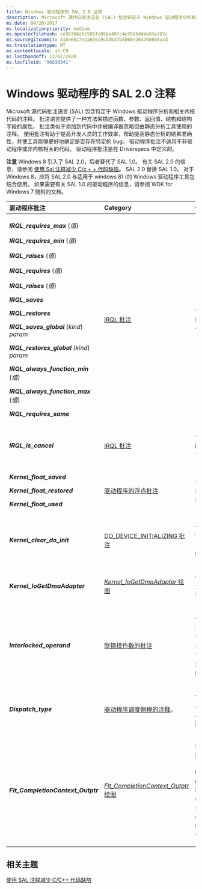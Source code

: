 ```yaml
---
title: Windows 驱动程序的 SAL 2.0 注释
description: Microsoft 源代码批注语言 (SAL) 包含特定于 Windows 驱动程序分析和相关内核代码的注释。
ms.date: 04/20/2017
ms.localizationpriority: medium
ms.openlocfilehash: ce98304261585fc058a497c4e3505dd4b83a702c
ms.sourcegitcommit: 418e6617e2a695c9cb4b37b5b60e264760858acd
ms.translationtype: MT
ms.contentlocale: zh-CN
ms.lasthandoff: 12/07/2020
ms.locfileid: "96838341"
---
```

# <a name="sal-20-annotations-for-windows-drivers"></a>Windows 驱动程序的 SAL 2.0 注释


Microsoft 源代码批注语言 (SAL) 包含特定于 Windows 驱动程序分析和相关内核代码的注释。 批注语言提供了一种方法来描述函数、参数、返回值、结构和结构字段的属性。 批注类似于添加到代码中并被编译器忽略但由静态分析工具使用的注释。 使用批注有助于提高开发人员的工作效率，帮助提高静态分析的结果准确性，并使工具能够更好地确定是否存在特定的 bug。 驱动程序批注不适用于非驱动程序或非内核相关的代码。 驱动程序批注是在 Driverspecs 中定义的。

**注意**  Windows 8 引入了 SAL 2.0，后者替代了 SAL 1.0。 有关 SAL 2.0 的信息，请参阅 [使用 Sal 注释减少 C/c + + 代码缺陷](/cpp/code-quality/using-sal-annotations-to-reduce-c-cpp-code-defects)。 SAL 2.0 替换 SAL 1.0。 对于 Windows 8，应将 SAL 2.0 与适用于 windows 8)  (的 Windows 驱动程序工具包结合使用。 如果需要有关 SAL 1.0 的驱动程序的信息，请参阅 WDK for Windows 7 随附的文档。

 

<table>
<colgroup>
<col width="33%" />
<col width="33%" />
<col width="33%" />
</colgroup>
<thead>
<tr class="header">
<th align="left">驱动程序批注</th>
<th align="left">Category</th>
<th align="left">使用</th>
</tr>
</thead>
<tbody>
<tr class="odd">
<td align="left"><p><strong><em>IRQL_requires_max</em></strong> (<em>值</em>) </p>
<p><strong><em>IRQL_requires_min</em></strong> (<em>值</em>) </p>
<p><strong><em>IRQL_raises</em></strong> (<em>值</em>) </p>
<p><strong><em>IRQL_requires</em></strong> (<em>值</em>) </p>
<p><strong><em>IRQL_raises</em></strong> (<em>值</em>) </p>
<p><strong><em>IRQL_saves</em></strong></p>
<p><strong><em>IRQL_restores</em></strong></p>
<p><strong><em>IRQL_saves_global</em></strong> (<em>kind</em>) <em>param</em></p>
<p><strong><em>IRQL_restores_global</em></strong> (<em>kind</em>) <em>param</em></p>
<p><strong><em>IRQL_always_function_min</em></strong> (<em>值</em>) </p>
<p><strong><em>IRQL_always_function_max</em></strong> (<em>值</em>) </p>
<p><strong><em>IRQL_requires_same</em></strong></p></td>
<td align="left"><a href="irql-annotations-for-drivers.md" data-raw-source="[IRQL annotations](irql-annotations-for-drivers.md)">IRQL 批注</a></td>
<td align="left"><p>使用 IRQL 批注指定函数应在其上运行的 IRQL 级别的范围。 IRQL 批注有助于代码分析工具更准确地查找错误。</p></td>
</tr>
<tr class="even">
<td align="left"><strong><em>IRQL_is_cancel</em></strong></td>
<td align="left"><a href="irql-annotations-for-drivers.md" data-raw-source="[IRQL annotations](irql-annotations-for-drivers.md)">IRQL 批注</a></td>
<td align="left"><p>使用 <em>IRQL_is_cancel</em> 批注有助于确保 <strong>DRIVER_CANCEL</strong> 回调函数的正确行为。</p></td>
</tr>
<tr class="odd">
<td align="left"><p><strong><em>Kernel_float_saved</em></strong></p>
<p><strong><em>Kernel_float_restored</em></strong></p>
<p><strong><em>Kernel_float_used</em></strong></p></td>
<td align="left"><a href="floating-point-annotations-for-drivers.md" data-raw-source="[Floating point annotations for drivers](floating-point-annotations-for-drivers.md)">驱动程序的浮点批注</a></td>
<td align="left"><p>使用浮点批注可帮助代码分析工具在内核模式代码中检测浮点的使用情况，并在未正确保护浮点状态时报告错误。</p></td>
</tr>
<tr class="even">
<td align="left"><p><strong><em>Kernel_clear_do_init</em></strong></p></td>
<td align="left"><a href="do-device-initializing-annotation-for-drivers.md" data-raw-source="[DO_DEVICE_INITIALIZING annotation](do-device-initializing-annotation-for-drivers.md)">DO_DEVICE_INITIALIZING 批注</a></td>
<td align="left"><p>使用 <em>Kernel_clear_do_init</em> 批注指定是否应使用批注的函数清除设备对象的 "标志" 字段中的 DO_DEVICE_INITIALIZING 位。</p></td>
</tr>
<tr class="odd">
<td align="left"><p><strong><em>Kernel_IoGetDmaAdapter</em></strong></p></td>
<td align="left"><a href="-kernel-iogetdmaadapter--annotation-for-drivers.md" data-raw-source="[_Kernel_IoGetDmaAdapter_ Annotation](-kernel-iogetdmaadapter--annotation-for-drivers.md)"><em>Kernel_IoGetDmaAdapter</em> 绘图</a></td>
<td align="left"><p>使用 <em>Kernel_IoGetDmaAdapter</em> 注释指示代码分析工具查找是否误用 DMA 指针。</p></td>
</tr>
<tr class="even">
<td align="left"><p><strong><em>Interlocked_operand</em></strong></p></td>
<td align="left"><a href="driver-annotations-for-interlocked-operands.md" data-raw-source="[Annotations for interlocked operands](driver-annotations-for-interlocked-operands.md)">联锁操作数的批注</a></td>
<td align="left"><p>使用函数参数 <em>Interlocked_operand</em> 批注将它们标识为互锁操作数。 许多函数作为其参数之一，这是一个变量的地址，该变量应使用联锁处理器指令进行访问。 这些是缓存读取原子说明，如果未正确使用操作数，则会产生非常微妙的 bug。</p></td>
</tr>
<tr class="odd">
<td align="left"><p><strong><em>Dispatch_type</em></strong></p></td>
<td align="left"><a href="declaring-functions-using-function-role-types-for-wdm-drivers.md#annotating_driver_dispatch_routines" data-raw-source="[Annotations for Driver Dispatch Routines](declaring-functions-using-function-role-types-for-wdm-drivers.md#annotating_driver_dispatch_routines)">驱动程序调度例程的注释</a>。</td>
<td align="left"><p>使用声明 WDM 驱动程序调度例程时使用的 <em>Dispatch_type</em> 注释。 请参阅 <a href="declaring-functions-using-function-role-types-for-wdm-drivers.md" data-raw-source="[Declaring Functions Using Function Role Types for WDM Drivers](declaring-functions-using-function-role-types-for-wdm-drivers.md)">使用 WDM 驱动程序的函数角色类型声明函数</a> 和 <a href="declaring-functions-using-function-role-types-for-wdm-drivers.md#annotating_driver_dispatch_routines" data-raw-source="[Annotating Driver Dispatch Routines](declaring-functions-using-function-role-types-for-wdm-drivers.md#annotating_driver_dispatch_routines)">批注驱动程序调度例程</a></p></td>
</tr>
<tr class="even">
<td align="left"><p><strong><em>Flt_CompletionContext_Outptr</em></strong></p></td>
<td align="left"><a href="-flt-completioncontext-outptr--annotation.md" data-raw-source="[_Flt_CompletionContext_Outptr_ Annotation](-flt-completioncontext-outptr--annotation.md)"><em>Flt_CompletionContext_Outptr</em> 绘图</a></td>
<td align="left"><p>在声明文件系统微筛选器预操作回调函数 (<a href="/windows-hardware/drivers/ddi/fltkernel/nc-fltkernel-pflt_pre_operation_callback" data-raw-source="[&lt;strong&gt;PFLT_PRE_OPERATION_CALLBACK&lt;/strong&gt;](/windows-hardware/drivers/ddi/fltkernel/nc-fltkernel-pflt_pre_operation_callback)"><strong>PFLT_PRE_OPERATION_CALLBACK</strong></a>) 时使用<strong><em>Flt_CompletionContext_Outptr</em></strong>注释。 将此批注放置在 <em>CompletionContext</em> 参数上。 此批注指示代码分析工具检查 <em>CompletionContext</em> 是否适用于 FLT_PREOP_CALLBACK_STATUS 返回值。</p></td>
</tr>
</tbody>
</table>

 

## <a name="span-idrelated_topicsspanrelated-topics"></a><span id="related_topics"></span>相关主题


[使用 SAL 注释减少 C/C++ 代码缺陷](/cpp/code-quality/using-sal-annotations-to-reduce-c-cpp-code-defects)

